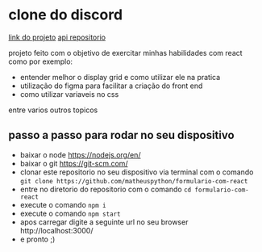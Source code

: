 # clone do discord

[link do projeto](https://clone-discord-ochre.vercel.app)
[api repositorio](https://github.com/matheuspython/clone-discord)

 projeto feito com o objetivo de exercitar minhas habilidades com react
 como por exemplo:
 - entender melhor o display grid e como utilizar ele na pratica
 - utilização do figma para facilitar a criação do front end 
 - como utilizar variaveis no css

 entre varios outros topicos
 
 

## passo a passo para rodar no seu dispositivo
 - baixar o node https://nodejs.org/en/
 - baixar o git https://git-scm.com/
 - clonar este repositorio no seu dispositivo via terminal com o comando `git clone https://github.com/matheuspython/formulario-com-react`
 - entre no diretorio do repositorio com o comando `cd formulario-com-react`
 - execute o comando `npm i`
 - execute o comando `npm start`
 - apos carregar digite a seguinte url no seu browser http://localhost:3000/
 - e pronto ;)
